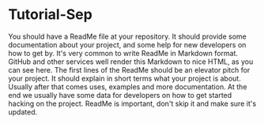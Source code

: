 # Tutorial-Sep
You should have a ReadMe file at your repository. It should provide some documentation about your project, and some help for new developers on how to get by. It's very common to write ReadMe in Markdown format. GitHub and other services well render this Markdown to nice HTML, as you can see here. The first lines of the ReadMe should be an elevator pitch for your project. It should explain in short terms what your project is about. Usually after that comes uses, examples and more documentation. At the end we usually have some data for developers on how to get started hacking on the project. ReadMe is important, don't skip it and make sure it's updated.

